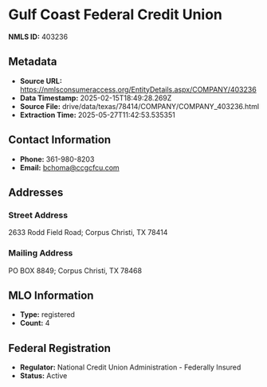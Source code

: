 # Gulf Coast Federal Credit Union

**NMLS ID:** 403236

## Metadata
- **Source URL:** https://nmlsconsumeraccess.org/EntityDetails.aspx/COMPANY/403236
- **Data Timestamp:** 2025-02-15T18:49:28.269Z
- **Source File:** drive/data/texas/78414/COMPANY/COMPANY_403236.html
- **Extraction Time:** 2025-05-27T11:42:53.535351

## Contact Information
- **Phone:** 361-980-8203
- **Email:** bchoma@ccgcfcu.com

## Addresses
### Street Address
2633 Rodd Field Road; Corpus Christi, TX 78414

### Mailing Address
PO BOX 8849; Corpus Christi, TX 78468

## MLO Information
- **Type:** registered
- **Count:** 4

## Federal Registration
- **Regulator:** National Credit Union Administration - Federally Insured
- **Status:** Active
